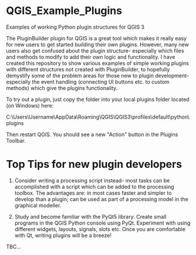 # QGIS_Example_Plugins
Examples of working Python plugin structures for QGIS 3

The PluginBuilder plugin for QGIS is a great tool which makes it really easy for new users to get started building their own plugins.
However, many new users also get confused about the plugin structure- especially which files and methods to modify to add their own logic and functionality. I have created this repository to show various examples of simple working plugins with different structures not created with PluginBuilder, to hopefully demystify some of the problem areas for those new to plugin development- especially the event handling (connecting UI buttons etc. to custom methods) which give the plugins functionality.

To try out a plugin, just copy the folder into your local plugins folder located (on Windows) here:

C:\Users\Username\AppData\Roaming\QGIS\QGIS3\profiles\default\python\plugins

Then restart QGIS. You should see a new "Action" button in the Plugins Toolbar.

# Top Tips for new plugin developers

1. Consider writing a processing script instead- most tasks can be accomplished with a script which can be added to the processing toolbox. The advantages are: in most cases faster and simpler to develop than a plugin; can be used as part of a processing model in the graphical modeller.

2. Study and become familiar with the PyQt5 library. Create small programs in the QGIS Python console using PyQt. Experiment with using different widgets, layouts, signals, slots etc. Once you are comfortable with Qt, writing plugins will be a breeze!

TBC...
